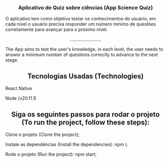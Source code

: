 <h3 align="center"> Aplicativo de Quiz sobre ciências (App Science Quiz) </h3>
O aplicativo tem como objetivo testar os conhecimentos do usuário, em cada nível o usuário precisa responder um número mínimo de questões corretamente para avançar para o próximo nível.
<p align="center">........................</p>
The App aims to test the user's knowledge, in each level, the user needs to answer a minimum number of questions correctly to advance to the next stage.

<h2 align="center"> Tecnologias Usadas (Technologies) </h2>
<p>React Native</p>
<p>Node  (v20.11.1)</p>

<h2 align="center">  Siga os seguintes passos para rodar o projeto (To run the project, follow these steps): </h2>
<p>Clone o projeto (Clone the project);</p>
<p>Instale as dependências (Install the dependencies): npm i;</p>
<p>Rode o projeto (Run the project): npm start; </p>

